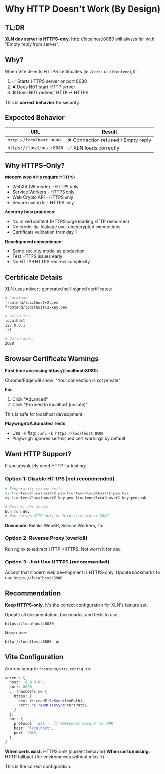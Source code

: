 # Why HTTP Doesn't Work (By Design)

## TL;DR

**XLN dev server is HTTPS-only.** http://localhost:8080 will always fail with "Empty reply from server".

## Why?

When Vite detects HTTPS certificates (in `/certs` or `/frontend`), it:

1. ✅ Starts HTTPS server on port 8080
2. ❌ Does NOT start HTTP server
3. ❌ Does NOT redirect HTTP → HTTPS

This is **correct behavior** for security.

## Expected Behavior

| URL | Result |
|-----|--------|
| `http://localhost:8080` | ❌ Connection refused / Empty reply |
| `https://localhost:8080` | ✅ XLN loads correctly |

## Why HTTPS-Only?

**Modern web APIs require HTTPS:**
- WebXR (VR mode) - HTTPS only
- Service Workers - HTTPS only
- Web Crypto API - HTTPS only
- Secure contexts - HTTPS only

**Security best practices:**
- No mixed content (HTTPS page loading HTTP resources)
- No credential leakage over unencrypted connections
- Certificate validation from day 1

**Development convenience:**
- Same security model as production
- Test HTTPS issues early
- No HTTP→HTTPS redirect complexity

## Certificate Details

XLN uses mkcert-generated self-signed certificates:

```bash
# Location
frontend/localhost+2.pem
frontend/localhost+2-key.pem

# Valid for
localhost
127.0.0.1
::1

# Valid until
2028
```

## Browser Certificate Warnings

**First time accessing https://localhost:8080:**

Chrome/Edge will show: "Your connection is not private"

**Fix:**
1. Click "Advanced"
2. Click "Proceed to localhost (unsafe)"

This is safe for localhost development.

**Playwright/Automated Tests:**
- Use `-k` flag: `curl -k https://localhost:8080`
- Playwright ignores self-signed cert warnings by default

## Want HTTP Support?

If you absolutely need HTTP for testing:

### Option 1: Disable HTTPS (not recommended)

```bash
# Temporarily rename certs
mv frontend/localhost+2.pem frontend/localhost+2.pem.bak
mv frontend/localhost+2-key.pem frontend/localhost+2-key.pem.bak

# Restart dev server
bun run dev
# Now serves HTTP-only on http://localhost:8080
```

**Downside:** Breaks WebXR, Service Workers, etc.

### Option 2: Reverse Proxy (overkill)

Run nginx to redirect HTTP→HTTPS. Not worth it for dev.

### Option 3: Just Use HTTPS (recommended)

Accept that modern web development is HTTPS-only. Update bookmarks to use `https://localhost:8080`.

## Recommendation

**Keep HTTPS-only.** It's the correct configuration for XLN's feature set.

Update all documentation, bookmarks, and tests to use:
```
https://localhost:8080
```

Never use:
```
http://localhost:8080  ❌
```

## Vite Configuration

Current setup in `frontend/vite.config.ts`:

```typescript
server: {
  host: '0.0.0.0',
  port: 8080,
  ...(hasCerts && {
    https: {
      key: fs.readFileSync(keyPath),
      cert: fs.readFileSync(certPath),
    }
  }),
  hmr: {
    protocol: 'wss',  // WebSocket Secure for HMR
    host: 'localhost',
    port: 8080,
  }
}
```

**When certs exist:** HTTPS only (current behavior)
**When certs missing:** HTTP fallback (for environments without mkcert)

This is the correct configuration.
